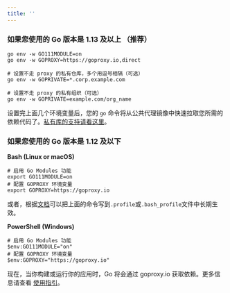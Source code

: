 ```yaml
---
title: ''
---
```


### 如果您使用的 Go 版本是 1.13 及以上 （推荐）

```shell
go env -w GO111MODULE=on
go env -w GOPROXY=https://goproxy.io,direct

# 设置不走 proxy 的私有仓库，多个用逗号相隔（可选）
go env -w GOPRIVATE=*.corp.example.com

# 设置不走 proxy 的私有组织（可选）
go env -w GOPRIVATE=example.com/org_name
```

设置完上面几个环境变量后，您的 `go` 命令将从公共代理镜像中快速拉取您所需的依赖代码了。[私有库的支持请看这里](docs/goproxyio-private.html)。

### 如果您使用的 Go 版本是 1.12 及以下

**Bash (Linux or macOS)**

```shell
# 启用 Go Modules 功能
export GO111MODULE=on
# 配置 GOPROXY 环境变量
export GOPROXY=https://goproxy.io
```

或者，根据[文档](docs/getting-started.html)可以把上面的命令写到`.profile`或`.bash_profile`文件中长期生效。


**PowerShell (Windows)**

```shell
# 启用 Go Modules 功能
$env:GO111MODULE="on"
# 配置 GOPROXY 环境变量
$env:GOPROXY="https://goproxy.io"
```

现在，当你构建或运行你的应用时，Go 将会通过 goproxy.io 获取依赖。更多信息请查看 [使用指引](docs/getting-started.html)。
